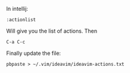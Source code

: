 In intellij:
```
:actionlist
```

Will give you the list of actions. Then
```
C-a C-c
```

Finally update the file:
```
pbpaste > ~/.vim/ideavim/ideavim-actions.txt
```
